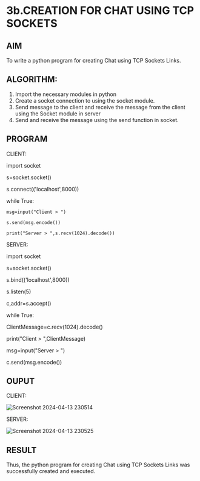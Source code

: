 # 3b.CREATION FOR CHAT USING TCP SOCKETS
## AIM
To write a python program for creating Chat using TCP Sockets Links.
## ALGORITHM:
1. Import the necessary modules in python
2. Create a socket connection to using the socket module.
3. Send message to the client and receive the message from the client using the Socket module in
 server
4. Send and receive the message using the send function in socket.
## PROGRAM

CLIENT:

import socket 

s=socket.socket() 

s.connect(('localhost',8000)) 

while True: 

    msg=input("Client > ") 
    
    s.send(msg.encode()) 
    
    print("Server > ",s.recv(1024).decode())
    
SERVER:

import socket

s=socket.socket()

s.bind(('localhost',8000))

s.listen(5)

c,addr=s.accept()

while True:

 ClientMessage=c.recv(1024).decode()
 
 print("Client > ",ClientMessage)
 
 msg=input("Server > ")
 
 c.send(msg.encode())    
## OUPUT

CLIENT:  

![Screenshot 2024-04-13 230514](https://github.com/RITHISHlearn/3b_CHAT_USING_TCP_SOCKETS/assets/145446645/1d90931f-9c01-44f9-823f-688eedbadc1e)


SERVER:

![Screenshot 2024-04-13 230525](https://github.com/RITHISHlearn/3b_CHAT_USING_TCP_SOCKETS/assets/145446645/d7216f45-d4f0-4e5e-ad0b-382f3b7f76e0)

 
## RESULT
Thus, the python program for creating Chat using TCP Sockets Links was successfully 
created and executed.
